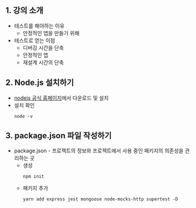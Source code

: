 ## 1. 강의 소개
* 테스트를 해야하는 이유
  * 안정적인 앱을 만들기 위해
* 테스트로 얻는 이점
  * 디버깅 시간을 단축
  * 안정적인 앱
  * 재설계 시간의 단축

## 2. Node.js 설치하기
* [nodejs 공식 홈페이지](https://nodejs.org/ko/)에서 다운로드 및 설치
* 설치 확인
  ```
  node -v
  ```

## 3. package.json 파일 작성하기
* package.json - 프로젝트의 정보와 프로젝트에서 사용 중인 패키지의 의존성을 관리하는 곳
  * 생성
    ```
    npm init
    ```
  * 패키지 추가
    ```
    yarn add express jest mongoose node-mocks-http supertest -D
    ```
